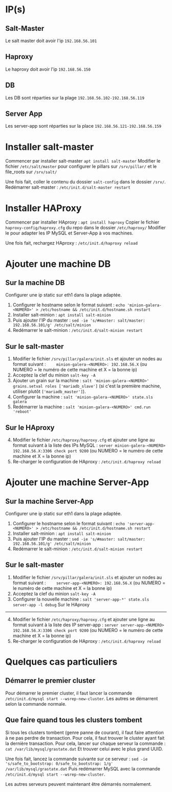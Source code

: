 IP(s)
===

Salt-Master
------
Le salt master doit avoir l'ip ```192.168.56.101```

Haproxy
------
Le haproxy doit avoir l'ip ```192.168.56.150```

DB
------
Les DB sont réparties sur la plage ```192.168.56.102-192.168.56.119```

Server App
----------

Les server-app sont réparties sur la place ```192.168.56.121-192.168.56.159```


Installer salt-master
===
Commencer par installer salt-master
```apt install salt-master```
Modifier le fichier ```/etc/salt/master``` pour configurer le pillars sur ```/srv/pillar/``` et le file_roots sur ```/srv/salt/```

Une fois fait, coller le contenu du dossier ```salt-config``` dans le dossier ```/srv/```.
Redémarrer salt-master : ```/etc/init.d/salt-master restart```

Installer HAProxy
===
Commencer par installer HAproxy : ```apt install haproxy```
Copier le fichier ```haproxy-config/haproxy.cfg``` du repo dans le dossier ```/etc/haproxy/```
Modifier le pour adapter les IP MySQL et Server-App à vos machines.

Une fois fait, rechargez HAproxy : ```/etc/init.d/haproxy reload```

Ajouter une machine DB
===

Sur la machine DB
------
Configurer une ip static sur eth1 dans la plage adaptée.

 1. Configurer le hostname selon le format suivant : ```echo 'minion-galera-<NUMERO>' > /etc/hostname && /etc/init.d/hostname.sh restart```
 2. Installer salt-minion : ```apt install salt-minion```
 3. Puis ajouter l'IP du master : ```sed -ie 's/#master: salt/master: 192.168.56.101/g' /etc/salt/minion```
 4. Redémarrer le salt-minion : ```/etc/init.d/salt-minion restart```

Sur le salt-master
------
 1. Modifier le fichier ```/srv/pillar/galera/init.sls``` et ajouter un nodes au format suivant :
```    minion-galera-<NUMERO>: 192.168.56.X``` (ou NUMERO = le numéro de cette machine et X = la bonne ip)
 2. Acceptez la clef du minion ```salt-key -A```
 3. Ajouter un grain sur la machine : ```salt 'minion-galera-<NUMERO>' grains.setval roles ['mariadb_slave']``` (si c'est la première machine, utiliser plutôt ```['mariadb_master']```).
 4. Configurer la machine : ```salt 'minion-galera-<NUMERO>' state.sls galera```
 5. Redémarrer la machine : ```salt 'minion-galera-<NUMERO>' cmd.run 'reboot'```
 
Sur le HAproxy
------
 4. Modifier le fichier ```/etc/haproxy/haproxy.cfg``` et ajouter une ligne au format suivant à la liste des IPs MySQL :
```server minion-galera-<NUMERO> 192.168.56.X:3306 check port 9200``` (ou NUMERO = le numéro de cette machine et X = la bonne ip)
 5. Re-charger le configuration de HAproxy : ```/etc/init.d/haproxy reload```

Ajouter une machine Server-App
===
Sur la machine Server-App
------
Configurer une ip static sur eth1 dans la plage adaptée.

 1. Configurer le hostname selon le format suivant : ```echo 'server-app-<NUMERO>' > /etc/hostname && /etc/init.d/hostname.sh restart```
 2. Installer salt-minion : ```apt install salt-minion```
 3. Puis ajouter l'IP du master : ```sed -ie 's/#master: salt/master: 192.168.56.101/g' /etc/salt/minion```
 4. Redémarrer le salt-minion : ```/etc/init.d/salt-minion restart```

Sur le salt-master
------
 1. Modifier le fichier ```/srv/pillar/galera/init.sls``` et ajouter un nodes au format suivant :
```    server-app-<NUMERO>: 192.168.56.X``` (ou NUMERO = le numéro de cette machine et X = la bonne ip)
 2. Acceptez la clef du minion ```salt-key -A```
 3. Configurer la nouvelle machine : ```salt 'server-app-*' state.sls server-app -l debug```
Sur le HAproxy
-------
 4. Modifier le fichier ```/etc/haproxy/haproxy.cfg``` et ajouter une ligne au format suivant à la liste des IP server-app :
```server server-app-<NUMERO> 192.168.56.X:3306 check port 9200``` (ou NUMERO = le numéro de cette machine et X = la bonne ip) 
 5. Re-charger le configuration de HAproxy : ```/etc/init.d/haproxy reload```

Quelques cas particuliers
===
Démarrer le premier cluster
------
Pour démarrer le premier cluster, il faut lancer la commande ```/etc/init.d/mysql start --wsrep-new-cluster```.
Les autres se démarrent selon la commande normale.

Que faire quand tous les clusters tombent
------
Si tous les clusters tombent (genre panne de courant), il faut faire attention à ne pas perdre de transaction. 
Pour cela, il faut trouver le cluster ayant fait la dernière transaction. Pour cela, lancer sur chaque serveur la commande :
```cat /var/lib/mysql/grastate.dat```
Et trouver celui avec le plus grand UUID.

Une fois fait, lancez la commande suivante sur ce serveur : ```sed -ie 's/safe_to_bootstrap: 0/safe_to_bootstrap: 1/g' /var/lib/mysql/grastate.dat```
Puis redémarrer MySQL avec la commande ```/etc/init.d/mysql start --wsrep-new-cluster```.

Les autres serveurs peuvent maintenant être démarrés normalement.

